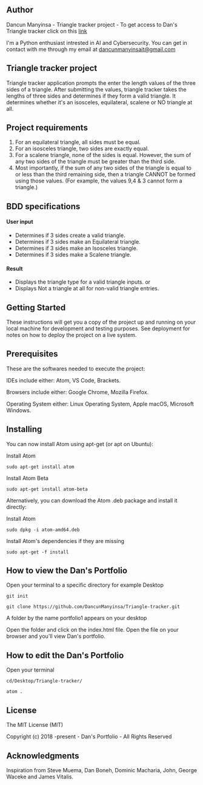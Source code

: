 ## Author

Dancun Manyinsa - Triangle tracker project - To get access to Dan's Triangle tracker click on this [link](https://dancunmanyinsa.github.io/Triangle-tracker/)

I'm a Python enthusiast intrested in AI and Cybersecurity. You can get in contact with me through my email at dancunmanyinsait@gmail.com

## Triangle tracker project
Triangle tracker application prompts the enter the length values of the three sides of a triangle.
After submitting the values, triangle tracker takes the lengths of three sides and determines if they form a valid triangle. It determines whether it's an isosceles, equilateral, scalene or NO triangle at all.

##  Project requirements
1. For an equilateral triangle, all sides must be equal.
2. For an isosceles triangle, two sides are exactly equal.
3. For a scalene triangle, none of the sides is equal. However, the sum of any two sides of the triangle must be greater than the third side.
4. Most importantly, if the sum of any two sides of the triangle is equal to or less than the third remaining side, then a triangle CANNOT be formed using those values. (For example, the values 9,4 & 3 cannot form a triangle.)

## BDD specifications
#### User input
* Determines if 3 sides create a valid triangle.
* Determines if 3 sides make an Equilateral triangle.
* Determines if 3 sides make an Isosceles triangle. 
* Determines if 3 sides make a Scalene triangle. 
#### Result
* Displays the triangle type for a valid triangle inputs.
or
* Displays Not a triangle at all for non-valid triangle entries.

## Getting Started

These instructions will get you a copy of the project up and running on your local machine for development and testing purposes. See deployment for notes on how to deploy the project on a live system.

## Prerequisites

These are the softwares needed to execute the project: 

IDEs include either: Atom, VS Code, Brackets.

Browsers include either: Google Chrome, Mozilla Firefox.

Operating System either: Linux Operating System, Apple macOS, Microsoft Windows.

## Installing

You can now install Atom using apt-get (or apt on Ubuntu):

Install Atom

```sudo apt-get install atom```

Install Atom Beta

```sudo apt-get install atom-beta```

Alternatively, you can download the Atom .deb package and install it directly:

Install Atom

```sudo dpkg -i atom-amd64.deb```

Install Atom's dependencies if they are missing

```sudo apt-get -f install```

## How to view the Dan's Portfolio

Open your terminal to a specific directory for example Desktop

```git init```

```git clone https://github.com/DancunManyinsa/Triangle-tracker.git```

A folder by the name portfolio1 appears on your desktop

Open the folder and click on the index.html file. Open the file on your browser and you'll view Dan's portfolio.

## How to edit the Dan's Portfolio

Open your terminal

```cd/Desktop/Triangle-tracker/```

```atom .```

## License

The MIT License (MIT)

Copyright (c) 2018 -present - Dan's Portfolio - All Rights Reserved

## Acknowledgments

Inspiration from Steve Muema, Dan Boneh, Dominic Macharia, John, George Waceke and James Vitalis.

